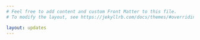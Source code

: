 ```yaml
---
# Feel free to add content and custom Front Matter to this file.
# To modify the layout, see https://jekyllrb.com/docs/themes/#overriding-theme-defaults

layout: updates 
---
```

